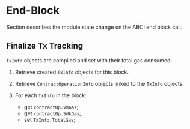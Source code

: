 <!--
order: 3
-->

# End-Block

Section describes the module state change on the ABCI end block call.

## Finalize Tx Tracking

`TxInfo` objects are compiled and set with their total gas consumed:

1. Retrieve created `TxInfo` objects for this block.
2. Retrieve `ContractOperationInfo` objects linked to the `TxInfo` objects.
3. For each `TxInfo` in the block:

   - get `contractOp.VmGas`;
   - get `contractOp.SdkGas`;
   - set `TxInfo.TotalGas`;
